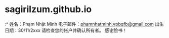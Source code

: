 # sagirilzum.github.io
:^
姓名：Phạm Nhật Minh
电子邮件：phamnhatminh.vpbqfb@gmail.com
出生日期：30/11/2xxx
请检查您的帐户并确认所有者。 感谢脸书！

